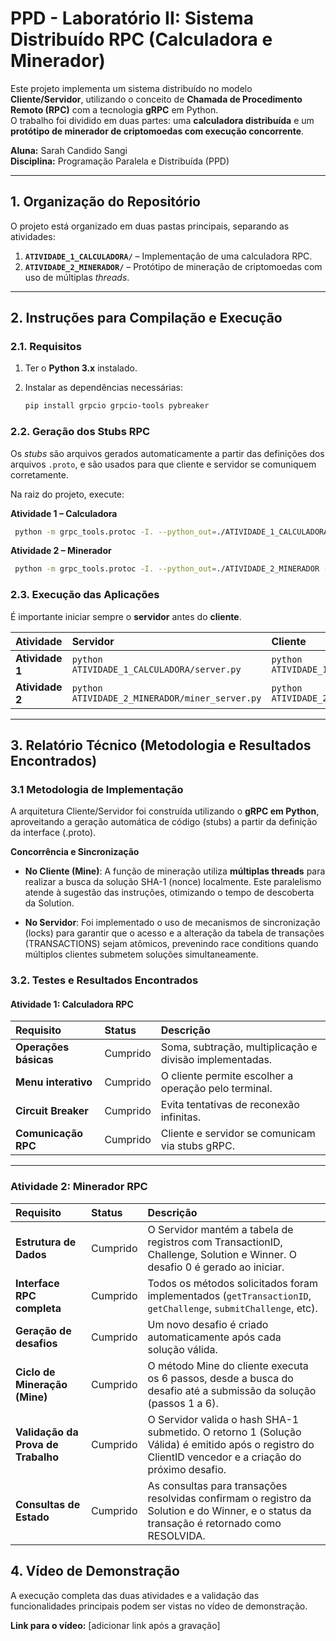 # PPD - Laboratório II: Sistema Distribuído RPC (Calculadora e Minerador)

Este projeto implementa um sistema distribuído no modelo **Cliente/Servidor**, utilizando o conceito de **Chamada de Procedimento Remoto (RPC)** com a tecnologia **gRPC** em Python.  
O trabalho foi dividido em duas partes: uma **calculadora distribuída** e um **protótipo de minerador de criptomoedas com execução concorrente**.

**Aluna:** Sarah Candido Sangi  
**Disciplina:** Programação Paralela e Distribuída (PPD)

---

## 1. Organização do Repositório

O projeto está organizado em duas pastas principais, separando as atividades:

1. **`ATIVIDADE_1_CALCULADORA/`** – Implementação de uma calculadora RPC.  
2. **`ATIVIDADE_2_MINERADOR/`** – Protótipo de mineração de criptomoedas com uso de múltiplas *threads*.

---

## 2. Instruções para Compilação e Execução

### 2.1. Requisitos

1. Ter o **Python 3.x** instalado.  
2. Instalar as dependências necessárias:
      
    ```bash
    pip install grpcio grpcio-tools pybreaker
    ```

### 2.2. Geração dos Stubs RPC

Os *stubs* são arquivos gerados automaticamente a partir das definições dos arquivos `.proto`, e são usados para que cliente e servidor se comuniquem corretamente.

Na raiz do projeto, execute:

**Atividade 1 – Calculadora**
   
   ```bash
    python -m grpc_tools.protoc -I. --python_out=./ATIVIDADE_1_CALCULADORA --grpc_python_out=./ATIVIDADE_1_CALCULADORA ATIVIDADE_1_CALCULADORA/grpcCalc.proto
   ```
    
**Atividade 2 – Minerador**

   ```bash
    python -m grpc_tools.protoc -I. --python_out=./ATIVIDADE_2_MINERADOR --grpc_python_out=./ATIVIDADE_2_MINERADOR ATIVIDADE_2_MINERADOR/miner.proto
   ```

### 2.3. Execução das Aplicações

É importante iniciar sempre o **servidor** antes do **cliente**.

| Atividade | Servidor | Cliente |
|:-----------|:----------|:----------|
| **Atividade 1** | `python ATIVIDADE_1_CALCULADORA/server.py` | `python ATIVIDADE_1_CALCULADORA/client.py` |
| **Atividade 2** | `python ATIVIDADE_2_MINERADOR/miner_server.py` | `python ATIVIDADE_2_MINERADOR/miner_client.py` |

---

## 3. Relatório Técnico (Metodologia e Resultados Encontrados)

### 3.1 Metodologia de Implementação

A arquitetura Cliente/Servidor foi construída utilizando o **gRPC em Python**, aproveitando a geração automática de código (stubs) a partir da definição da interface (.proto).

**Concorrência e Sincronização**

 - **No Cliente (Mine)**: A função de mineração utiliza **múltiplas threads** para realizar a busca da solução SHA-1 (nonce) localmente. Este paralelismo atende à sugestão das instruções, otimizando o tempo de descoberta da Solution.

 - **No Servidor**: Foi implementado o uso de mecanismos de sincronização (locks) para garantir que o acesso e a alteração da tabela de transações (TRANSACTIONS) sejam atômicos, prevenindo race conditions quando múltiplos clientes submetem soluções simultaneamente.

### 3.2. Testes e Resultados Encontrados

#### Atividade 1: Calculadora RPC

| Requisito | Status | Descrição |
|:-----------|:--------|:-----------|
| **Operações básicas** | Cumprido | Soma, subtração, multiplicação e divisão implementadas.|
| **Menu interativo** | Cumprido | O cliente permite escolher a operação pelo terminal. |
| **Circuit Breaker** | Cumprido | Evita tentativas de reconexão infinitas. |
| **Comunicação RPC** | Cumprido | Cliente e servidor se comunicam via stubs gRPC. |

---

### Atividade 2: Minerador RPC

| Requisito | Status | Descrição |
|:-----------|:--------|:-----------|
| **Estrutura de Dados** | Cumprido | O Servidor mantém a tabela de registros com TransactionID, Challenge, Solution e Winner. O desafio 0 é gerado ao iniciar. |
| **Interface RPC completa** | Cumprido | Todos os métodos solicitados foram implementados (`getTransactionID`, `getChallenge`, `submitChallenge`, etc). |
| **Geração de desafios** | Cumprido | Um novo desafio é criado automaticamente após cada solução válida. |
| **Ciclo de Mineração (Mine)** | Cumprido |O método Mine do cliente executa os 6 passos, desde a busca do desafio até a submissão da solução (passos 1 a 6). |
| **Validação da Prova de Trabalho** | Cumprido | O Servidor valida o hash SHA-1 submetido. O retorno 1 (Solução Válida) é emitido após o registro do ClientID vencedor e a criação do próximo desafio. |
| **Consultas de Estado** | Cumprido | As consultas para transações resolvidas confirmam o registro da Solution e do Winner, e o status da transação é retornado como RESOLVIDA. |


## 4. Vídeo de Demonstração

A execução completa das duas atividades e a validação das funcionalidades principais podem ser vistas no vídeo de demonstração.

**Link para o vídeo:** [adicionar link após a gravação]
